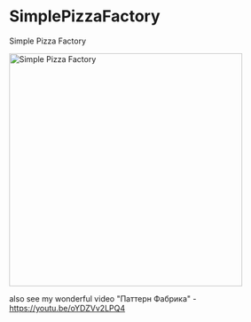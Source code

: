 # SimplePizzaFactory
Simple Pizza Factory


<img src="https://www.safaribooksonline.com/library/view/head-first-design/0596007124/figs/web/119fig01.png.jpg" 
alt="Simple Pizza Factory" height="420">

also see my wonderful video "Паттерн Фабрика" - https://youtu.be/oYDZVv2LPQ4
